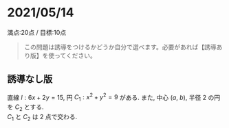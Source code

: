 # 2021/05/14

満点:20点 / 目標:10点

> この問題は誘導をつけるかどうか自分で選べます。必要があれば【誘導あり版】を使ってください。

## 誘導なし版

直線 $l: 6x+2y=15$, 円 $C_1: x^2+y^2=9$ がある. また, 中心 $(a,\ b)$, 半径 $2$ の円を $C_2$ とする.<br>
$C_1$ と $C_2$ は $2$ 点で交わる. 

<!--

<div style="page-break-before:always"></div>

## 誘導あり版

円 $C_1: x^2+y^2=9$ がある. また, 中心 $(a,\ b)$, 半径 $2$ の円を $C_2$ とする. さらに, 直線

(1) 円 $C_1$ と円 $C_2$ が共有点を2つ
(2) $6x+2y-15=0$
減点

-->